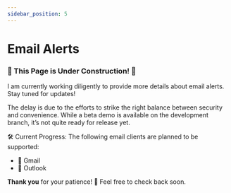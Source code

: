 ```yaml
---
sidebar_position: 5
---
```


# Email Alerts
### 🚧 This Page is Under Construction! 🚧

I am currently working diligently to provide more details about email alerts. Stay tuned for updates!

The delay is due to the efforts to strike the right balance between security and convenience. While a beta demo is available on the development branch, it’s not quite ready for release yet.

🛠️ Current Progress:
The following email clients are planned to be supported:

- 📧 Gmail
- 📧 Outlook

**Thank you** for your patience! 🙏 Feel free to check back soon.